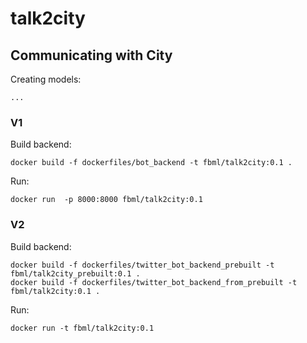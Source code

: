 # talk2city
## Communicating with City


Creating models:
```
...
```

### V1
Build backend:
```
docker build -f dockerfiles/bot_backend -t fbml/talk2city:0.1 .
```

Run:
```
docker run  -p 8000:8000 fbml/talk2city:0.1
```


### V2
Build backend:
```
docker build -f dockerfiles/twitter_bot_backend_prebuilt -t fbml/talk2city_prebuilt:0.1 .
docker build -f dockerfiles/twitter_bot_backend_from_prebuilt -t fbml/talk2city:0.1 .
```

Run:
```
docker run -t fbml/talk2city:0.1
```

